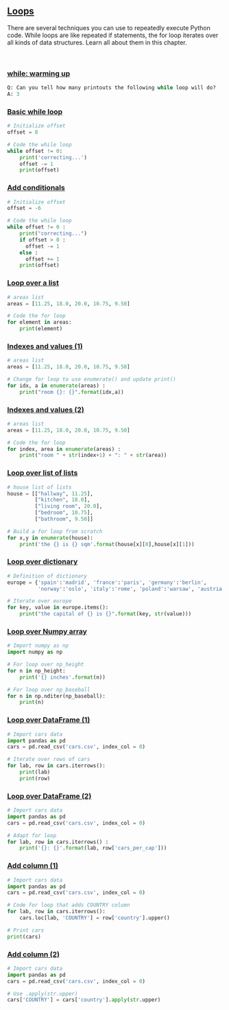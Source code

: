 ## [Loops](https://campus.datacamp.com/courses/intermediate-python/loops)

There are several techniques you can use to repeatedly execute Python code. While loops are like repeated if statements, the for loop iterates over all kinds of data structures. Learn all about them in this chapter.

<br>

### [while: warming up](https://campus.datacamp.com/courses/intermediate-python/loops?ex=2)

```Python
Q: Can you tell how many printouts the following while loop will do?
A: 3
```

### [Basic while loop](https://campus.datacamp.com/courses/intermediate-python/loops?ex=3)

```Python
# Initialize offset
offset = 8

# Code the while loop
while offset != 0:
    print('correcting...')
    offset -= 1
    print(offset)
```

### [Add conditionals](https://campus.datacamp.com/courses/intermediate-python/loops?ex=4)

```Python
# Initialize offset
offset = -6

# Code the while loop
while offset != 0 :
    print("correcting...")
    if offset > 0 :
      offset -= 1
    else :
      offset += 1
    print(offset)
```

### [Loop over a list](https://campus.datacamp.com/courses/intermediate-python/loops?ex=6)

```Python
# areas list
areas = [11.25, 18.0, 20.0, 10.75, 9.50]

# Code the for loop
for element in areas:
    print(element)
```

### [Indexes and values (1)](https://campus.datacamp.com/courses/intermediate-python/loops?ex=7)

```Python
# areas list
areas = [11.25, 18.0, 20.0, 10.75, 9.50]

# Change for loop to use enumerate() and update print()
for idx, a in enumerate(areas) :
    print("room {}: {}".format(idx,a))
```

### [Indexes and values (2)](https://campus.datacamp.com/courses/intermediate-python/loops?ex=8)

```Python
# areas list
areas = [11.25, 18.0, 20.0, 10.75, 9.50]

# Code the for loop
for index, area in enumerate(areas) :
    print("room " + str(index+1) + ": " + str(area))
```

### [Loop over list of lists](https://campus.datacamp.com/courses/intermediate-python/loops?ex=9)

```Python
# house list of lists
house = [["hallway", 11.25],
         ["kitchen", 18.0],
         ["living room", 20.0],
         ["bedroom", 10.75],
         ["bathroom", 9.50]]

# Build a for loop from scratch
for x,y in enumerate(house):
    print('the {} is {} sqm'.format(house[x][0],house[x][1]))
```

### [Loop over dictionary](https://campus.datacamp.com/courses/intermediate-python/loops?ex=11)

```Python
# Definition of dictionary
europe = {'spain':'madrid', 'france':'paris', 'germany':'berlin',
          'norway':'oslo', 'italy':'rome', 'poland':'warsaw', 'austria':'vienna'}

# Iterate over europe
for key, value in europe.items():
    print("the capital of {} is {}".format(key, str(value)))
```

### [Loop over Numpy array](https://campus.datacamp.com/courses/intermediate-python/loops?ex=12)

```Python
# Import numpy as np
import numpy as np

# For loop over np_height
for n in np_height:
    print('{} inches'.format(n))

# For loop over np_baseball
for n in np.nditer(np_baseball):
    print(n)
```

### [Loop over DataFrame (1)](https://campus.datacamp.com/courses/intermediate-python/loops?ex=14)

```Python
# Import cars data
import pandas as pd
cars = pd.read_csv('cars.csv', index_col = 0)

# Iterate over rows of cars
for lab, row in cars.iterrows():
    print(lab)
    print(row)
```

### [Loop over DataFrame (2)](https://campus.datacamp.com/courses/intermediate-python/loops?ex=15)

```Python
# Import cars data
import pandas as pd
cars = pd.read_csv('cars.csv', index_col = 0)

# Adapt for loop
for lab, row in cars.iterrows() :
    print('{}: {}'.format(lab, row['cars_per_cap']))
```

### [Add column (1)](https://campus.datacamp.com/courses/intermediate-python/loops?ex=16)

```Python
# Import cars data
import pandas as pd
cars = pd.read_csv('cars.csv', index_col = 0)

# Code for loop that adds COUNTRY column
for lab, row in cars.iterrows():
    cars.loc[lab, 'COUNTRY'] = row['country'].upper()

# Print cars
print(cars)
```

### [Add column (2)](https://campus.datacamp.com/courses/intermediate-python/loops?ex=17)

```Python
# Import cars data
import pandas as pd
cars = pd.read_csv('cars.csv', index_col = 0)

# Use .apply(str.upper)
cars['COUNTRY'] = cars['country'].apply(str.upper)
```